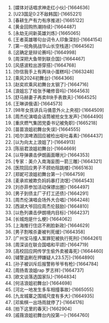 
1. [媒体对话唱求神走红小伙]-[1664636]
1. [U23国足0:2不敌韩国]-[1665221]
1. [春耕生产有力有序推进]-[1665122]
1. [黄金回购热潮持续]-[1664487]
1. [永劫无间新英雄刘炼]-[1665065]
1. [王者英雄哪句台词令人印象深刻]-[1664154]
1. [第一视角挑战华山长空栈道]-[1664562]
1. [这确定是辩论赛吗]-[1664998]
1. [周深把大鱼带到联合国]-[1664467]
1. [风感波粒出游穿搭]-[1664768]
1. [你信我手上有两块小蛋糕吗]-[1663248]
1. [乘风2024初舞台]-[1664366]
1. [赵奕欢乘风初舞台太钢了]-[1664716]
1. [浪姐忘了给张予曦修音吗]-[1664563]
1. [舒马赫妻子再卖8块手表救夫]-[1664525]
1. [王琳讲俄语]-[1664573]
1. [98年女孩讲兵马俑意外火上央视]-[1664509]
1. [周杰伦演唱会话筒被抢女生发声]-[1664490]
1. [重庆燃气集团党委书记被免职]-[1665218]
1. [苗苗浪姐初舞台失误]-[1664555]
1. [哈尔滨啤酒回应被检出呕吐毒素]-[1664437]
1. [以为向太上浪姐了]-[1664913]
1. [陈丽君浪姐初舞台]-[1664669]
1. [以导弹袭击伊朗画面曝光]-[1664353]
1. [专家：美介入南海妄图一箭三雕]-[1664321]
1. [医院回应男子不顾劝阻跳楼]-[1665163]
1. [郑妮可浪姐初舞台第一]-[1664759]
1. [麦承欢被欺负妈妈暴打流氓]-[1664543]
1. [刘亦菲参加活动保镖出圈]-[1664497]
1. [男子到债主厂子打工还债]-[1664291]
1. [周杰伦演唱会场外大合唱]-[1664248]
1. [西湖大爷回应周杰伦鼓励]-[1664810]
1. [以色列袭击伊朗境内目标]-[1664237]
1. [长城炮是什么梗]-[1664062]
1. [上海推行住店不刷脸新政]-[1664629]
1. [男子割喉杀妻被判死缓]-[1664358]
1. [广州宝马撞人案罪犯被执行死刑]-[1664261]
1. [周深谈在联合国唱和平颂]-[1664719]
1. [高校回应网传学生偷外卖被毒死]-[1664460]
1. [辅警盗刷在押嫌疑人23.5万]-[1664890]
1. [孙子被训斥后报警称爷爷有枪]-[1664784]
1. [周扬青浪姐rap 罗志祥]-[1664737]
1. [欧文谈落选国家队]-[1664834]
1. [何洁浪姐初舞台]-[1664698]
1. [河北一地发生多车相撞事故]-[1665055]
1. [九龙城寨之围城尺度有多大]-[1664935]
1. [邓紫棋一出场雨就停了]-[1664176]
1. [拍下这里的春天]-[1662904]
1. [戚薇浪姐初舞台内投第一]-[1664760]